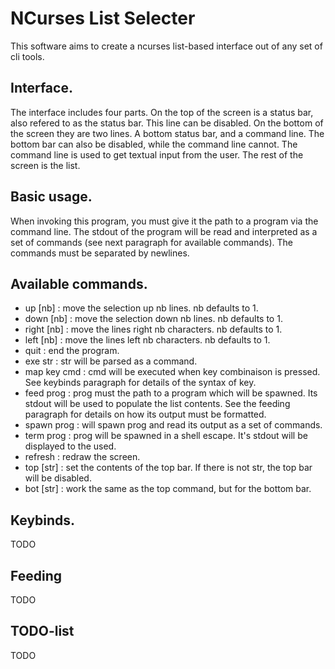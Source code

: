 # NCurses List Selecter
This software aims to create a ncurses list-based interface out of any set of
cli tools.

## Interface.
The interface includes four parts. On the top of the screen is a status bar,
also refered to as the status bar. This line can be disabled. On the bottom of
the screen they are two lines. A bottom status bar, and a command line. The
bottom bar can also be disabled, while the command line cannot. The command
line is used to get textual input from the user. The rest of the screen is the
list.

## Basic usage.
When invoking this program, you must give it the path to a program via the
command line. The stdout of the program will be read and interpreted as a set
of commands (see next paragraph for available commands). The commands must be
separated by newlines.

## Available commands.
 - up    [nb]  : move the selection up nb lines. nb defaults to 1.
 - down  [nb]  : move the selection down nb lines. nb defaults to 1.
 - right [nb]  : move the lines right nb characters. nb defaults to 1.
 - left  [nb]  : move the lines left nb characters. nb defaults to 1.
 - quit        : end the program.
 - exe str     : str will be parsed as a command.
 - map key cmd : cmd will be executed when key combinaison is pressed. See
                 keybinds paragraph for details of the syntax of key.
 - feed prog   : prog must the path to a program which will be spawned. Its
                 stdout will be used to populate the list contents. See the
                 feeding paragraph for details on how its output must be
                 formatted.
 - spawn prog  : will spawn prog and read its output as a set of commands.
 - term prog   : prog will be spawned in a shell escape. It's stdout will be
                 displayed to the used.
 - refresh     : redraw the screen.
 - top [str]   : set the contents of the top bar. If there is not str, the top
                 bar will be disabled.
 - bot [str]   : work the same as the top command, but for the bottom bar.

## Keybinds.
TODO

## Feeding
TODO

## TODO-list
TODO

